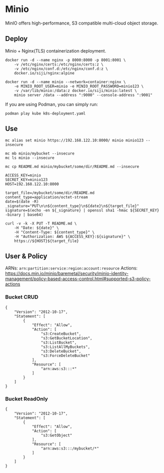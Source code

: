 # Minio

MinIO offers high-performance, S3 compatible multi-cloud object storage.


## Deploy

Minio + Nginx(TLS) containerization deployment.

```
docker run -d --name nginx -p 8000:8000 -p 8001:8001 \
    -v /etc/nginx/certs:/etc/nginx/certs:z \
    -v /etc/nginx/conf.d:/etc/nginx/conf.d:z \
    docker.io/siji/nginx:alpine

docker run -d --name minio --network=container:nginx \
    -e MINIO_ROOT_USER=minio -e MINIO_ROOT_PASSWORD=minio123 \
    -v /var/lib/minio:/data:z docker.io/siji/minio:latest \
    minio server /data --address ":9000" --console-address ":9001"
```

If you are using Podman, you can simply run:

```
podman play kube k8s-deployment.yaml
```


## Use

```
mc alias set minio https://192.168.122.10:8000/ minio minio123 --insecure

mc mb minio/mybucket --insecure
mc ls minio --insecure

mc cp README.md minio/mybucket/some/dir/README.md --insecure
```

```
ACCESS_KEY=minio
SECRET_KEY=minio123
HOST=192.168.122.10:8000

target_file=/mybucket/some/dir/README.md
content_type=application/octet-stream
date=$(date -R)
_signature="PUT\n\n${content_type}\n${date}\n${target_file}"
signature=$(echo -en ${_signature} | openssl sha1 -hmac ${SECRET_KEY} -binary | base64)

curl -v -k -X PUT -T README.md \
    -H "Date: ${date}" \
    -H "Content-Type: ${content_type}" \
    -H "Authorization: AWS ${ACCESS_KEY}:${signature}" \
    https://${HOST}${target_file}
```


## User & Policy

ARNs: `arn:partition:service:region:account:resource`
Actions: https://docs.min.io/minio/baremetal/security/minio-identity-management/policy-based-access-control.html#supported-s3-policy-actions

### Bucket CRUD


```
{
    "Version": "2012-10-17",
    "Statement": [
        {
            "Effect": "Allow",
            "Action": [
                "s3:CreateBucket",
                "s3:GetBucketLocation",
                "s3:ListBucket",
                "s3:ListAllMyBuckets",
                "s3:DeleteBucket",
                "s3:ForceDeleteBucket"
            ],
            "Resource": [
                "arn:aws:s3:::*"
            ]
        }
    ]
}
```

### Bucket ReadOnly

```
{
    "Version": "2012-10-17",
    "Statement": [
        {
            "Effect": "Allow",
            "Action": [
                "s3:GetObject"
            ],
            "Resource": [
                "arn:aws:s3:::/mybucket/*"
            ]
        }
    ]
}
```
